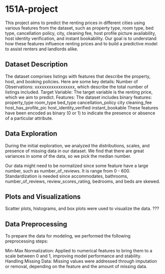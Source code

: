 # 151A-project
This project aims to predict the renting prices in different cities using various features from the dataset, such as property type, room type, bed type, cancellation policy, city, cleaning fee, host profile picture availability, host identity verification, and instant bookability. Our goal is to understand how these features influence renting prices and to build a predictive model to assist renters and landlords alike.

## Dataset Description
The dataset comprises listings with features that describe the property, host, and booking policies. Here are some key details:
Number of Observations: xxxxxxxxxxxxxxxxx, which describe the total number of listings included.
Target Variable: The target variable is the renting price, which we aim to predict.
Features: The dataset includes binary features:
property_type
room_type
bed_type
cancellation_policy
city
cleaning_fee
host_has_profile_pic
host_identity_verified
instant_bookable
These features have been encoded as binary (0 or 1) to indicate the presence or absence of a particular attribute.

## Data Exploration
During the initial exploration, we analyzed the distributions, scales, and presence of missing data in our dataset. We find that there are great variances in some of the data, so we pick the median number.

Our data might need to be normalized since some feature have a large number, such as number_of_reviews. It is range from 0 - 600. Standardization is needed since accommodates, bathrooms, number_of_reviews, review_scores_rating, bedrooms, and beds are skewed. 


## Plots and Visualizations
Scatter plots, histograms, and box plots were used to visualize the data. ???

## Data Preprocessing
To prepare the data for modeling, we performed the following preprocessing steps:

Min-Max Normalization: Applied to numerical features to bring them to a scale between 0 and 1, improving model performance and stability.
Handling Missing Data: Missing values were addressed through imputation or removal, depending on the feature and the amount of missing data.
